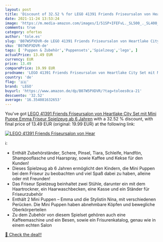 ```yaml
---
layout: post
title: 'Discount of 32.52 % for LEGO 41391 Friends Friseursalon von Hear'
date: 2021-11-24 13:53:24
image: 'https://m.media-amazon.com/images/I/51SP+IFEFvL._SL500_._SL400_.jpg'
comments: true
category: ofertas
author: 'tole.es'
slug: 'B07W5PXDVR-de LEGO 41391 Friends Friseursalon von Heartlake City Set mit...'
sku: 'B07W5PXDVR-de'
tags: [ 'Puppen & Zubehör','Puppensets','Spielzeug','lego', ]
actualPrice: 13.49 EUR
currency: EUR
price: 13.49
comparePrice: 19.99 EUR
prodname: 'LEGO 41391 Friends Friseursalon von Heartlake City Set mit Mini Puppe Emma  Friseur Spielzeug ab 6 Jahren'
country: 'de'
flag: '🇩🇪'
brand: 'LEGO'
buyurl: 'https://www.amazon.de/dp/B07W5PXDVR/?tag=tolees0ca-21'
descuento: '32.52'
average: '16.354081632653'
---
```


You've got [LEGO 41391 Friends Friseursalon von Heartlake City Set mit Mini Puppe Emma  Friseur Spielzeug ab 6 Jahren](https://www.amazon.de/dp/B07W5PXDVR/?tag=tolees0ca-21) with a  32.52 % discount, with final price of 13.49 EUR (original: 19.99 EUR) at the following link:

[![LEGO 41391 Friends Friseursalon von Hear](https://m.media-amazon.com/images/I/51SP+IFEFvL._SL500_._SL400_.jpg)](https://www.amazon.de/dp/B07W5PXDVR/?tag=tolees0ca-21)

ℹ️:

- Enthält Zubehörständer, Schere, Pinsel, Tiara, Schleife, Handfön, Shampooflasche und Haarspray, sowie Kaffee und Kekse für den Kunden!
- Dieses Spielzeug ab 6 Jahren ermöglicht den Kindern, die Mini Puppen bei dem Friseur zu beobachten und viel Spaß dabei zu haben, alleine oder mit Freunden!
- Das Friseur Spielzeug beinhaltet zwei Stühle, darunter ein mit dem Haartrockner, ein Haarwaschbecken, eine Kasse und ein Ständer für Friseurzubehör
- Enthält 2 Mini Puppen – Emma und die Stylistin Nina, mit verschiedenen Perücken. Die Mini Puppen haben abnehmbare Köpfen und bewegliche Oberkörperteilen
- Zu dem Zubehör von diesem Spielset gehören auch eine Kaffeemaschine und ein Besen, sowie ein Frisurenkatalog, genau wie in einem echten Salon

[🛒 Check the deal!!](https://www.amazon.de/dp/B07W5PXDVR/?tag=tolees0ca-21)
